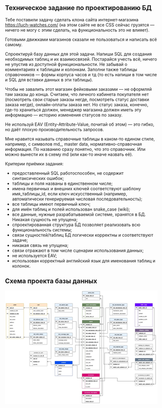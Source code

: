 ## Техническое задание по проектированию БД


Тебе поставили задачу сделать клона сайта интернет-магазина https://luch-watches.com/ (на этом сайте не все CSS сейчас грузятся — ничего не могу с этим сделать, на функциональность это не влияет). 

Готовыми движками магазинов сказали не пользоваться и написать всё самому.

Спроектируй базу данных для этой задачи. Напиши SQL для создания необходимых таблиц и их взаимосвязей. Постарайся учесть всё, ничего не упустив из доступной функциональности. Не забывай о комментариях к таблицам и колонкам. Заполни также таблицы справочников — формы корпуса часов и тд (то есть напиши в том числе и SQL для вставки данных в эти таблицы).

Чтобы не завалить этот магазин фейковыми заказами — не оформляй там заказы до конца. Считаем, что личного кабинета покупателя нет (посмотреть свои старые заказы негде, посмотреть статус доставки заказа негде), онлайн-оплаты заказа нет. Но статус заказа, конечно, где-то храниться должен, менеджер магазина должен иметь эту информацию — историю изменения статусов по заказу.

Не используй EAV (Entity-Attribute-Value, почитай об этом) — это гибко, но даёт плохую производительность запросов.

Мне нравится называть справочные таблицы в каком-то едином стиле, например, с символов md_, master data, нормативно-справочная информация. По названию сразу понятно, что это справочник. Или можно вынести их в схему md (или как-то иначе назвать её).


Критерии приёмки задания:
- предоставленный SQL работоспособен, не содержит синтаксических ошибок;
- таблицы и поля названы в единственном числе;
- имена первичных и внешних ключей соответствуют шаблону имя_таблицы_id, если ключ искусственный (например, автоматически генерируемая числовая последовательность);
- все таблицы имеют первичный ключ;
- для имён таблиц и полей использован snake_case (wiki);
- все данные, нужные разрабатываемой системе, хранятся в БД. Никакая сущность не упущена;
- спроектированная структура БД позволяет реализовать всю функциональность системы;
- связи сущностей/таблиц БД логически корректны и соответствуют задаче;
- никакая связь не упущена;
- связи отражают в том числе сценарии использования данных;
- не используется EAV;
- использован корректный английский язык для именования таблиц и колонок.

## Схема проекта базы данных

<img src="https://github.com/dmt-zh/SQL-and-DB/blob/main/db_design/watch_db/watch.db.jpg"/>
